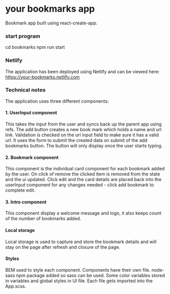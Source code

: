 # your bookmarks app

Bookmark app built using react-create-app.

### start program

cd bookmarks
npm run start

### Netlify

The application has been deployed using Netlify and can be viewed here:
https://your-bookmarks.netlify.com

### Technical notes

The application uses three different components:

#### 1. UserInput component

This takes the input from the user and syncs back up the parent app using refs. The add button creates a new book mark which holds a name and url link. Validation is checked on the url input field to make sure it has a valid url. It uses the form to submit the created data on submit of the add bookmarks button. The button will only display once the user starts typing.

#### 2. Bookmark component

This component is the individual card component for each bookmark added by the user. On click of remove the clicked item is removed from the state and the ui updated. Click edit and the card details are placed back into the userInput component for any changes needed - click add bookmark to complete edit.

#### 3. Intro component

This component display a welcome message and logo, it also keeps count of the number of bookmarks added.

#### Local storage

Local storage is used to capture and store the bookmark details and will stay on the page after refresh and closure of the page.

#### Styles

BEM used to style each component. Components have their own file. node-sass npm package added so sass can be used. Some color variables stored in variables and global styles in UI file. Each file gets imported into the App.scss.
